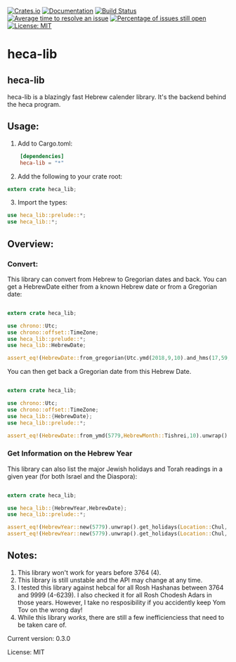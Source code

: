 [![Crates.io](https://img.shields.io/crates/v/heca_lib.svg)](https://crates.io/crates/heca_lib)
[![Documentation](https://docs.rs/heca-lib/badge.svg)](https://docs.rs/heca-lib)
[![Build Status](https://travis-ci.org/heca-project/heca.svg?branch=master)](https://travis-ci.org/heca-project/heca)
[![Average time to resolve an issue](https://isitmaintained.com/badge/resolution/heca-project/heca.svg)](https://isitmaintained.com/project/heca-project/heca "Average time to resolve an issue")
[![Percentage of issues still open](https://isitmaintained.com/badge/open/heca-project/heca.svg)](https://isitmaintained.com/project/heca-project/heca "Percentage of issues still open")
[![License: MIT](https://img.shields.io/badge/License-MIT-yellow.svg)](https://opensource.org/licenses/MIT)


# heca-lib

## heca-lib
heca-lib is a blazingly fast Hebrew calender library. It's the backend behind the heca program.

## Usage:

1. Add to Cargo.toml:

```toml
    [dependencies]
    heca-lib = "*"
```

2. Add the following to your crate root:

```rust
extern crate heca_lib;

```
3. Import the types:

```rust
use heca_lib::prelude::*;
use heca_lib::*;
```

## Overview:

### Convert:

This library can convert from Hebrew to Gregorian dates and back. You can get a HebrewDate either from a known Hebrew date or from a Gregorian date:

```rust

extern crate heca_lib;

use chrono::Utc;
use chrono::offset::TimeZone;
use heca_lib::prelude::*;
use heca_lib::HebrewDate;

assert_eq!(HebrewDate::from_gregorian(Utc.ymd(2018,9,10).and_hms(17,59,59)).unwrap(),HebrewDate::from_ymd(5779,HebrewMonth::Tishrei,1).unwrap());

```

You can then get back a Gregorian date from this Hebrew Date.

```rust

extern crate heca_lib;

use chrono::Utc;
use chrono::offset::TimeZone;
use heca_lib::{HebrewDate};
use heca_lib::prelude::*;

assert_eq!(HebrewDate::from_ymd(5779,HebrewMonth::Tishrei,10).unwrap().to_gregorian(),Utc.ymd(2018, 9,18).and_hms(18,00,00));

```

### Get Information on the Hebrew Year

This library can also list the major Jewish holidays and Torah readings in a given year (for
both Israel and the Diaspora):

```rust

extern crate heca_lib;

use heca_lib::{HebrewYear,HebrewDate};
use heca_lib::prelude::*;

assert_eq!(HebrewYear::new(5779).unwrap().get_holidays(Location::Chul, &[TorahReadingType::Shabbos])[0].name(), TorahReading::Shabbos(Parsha::Vayelach));
assert_eq!(HebrewYear::new(5779).unwrap().get_holidays(Location::Chul, &[TorahReadingType::SpecialParsha]).iter().find(|x| x.name() == TorahReading::SpecialParsha(SpecialParsha::Zachor)).unwrap().day(),HebrewDate::from_ymd(5779,HebrewMonth::Adar2,9).unwrap());

```


## Notes:

1. This library won't work for years before 3764 (4).
2. This library is still unstable and the API may change at any time.
3. I tested this library against hebcal for all Rosh Hashanas between 3764 and 9999 (4-6239). I also checked it for all Rosh Chodesh Adars in those years. However, I take no resposibility if you accidently keep Yom Tov on the wrong day!
4. While this library _works_, there are still a few inefficienciess that need to be taken care of.

Current version: 0.3.0


License: MIT
